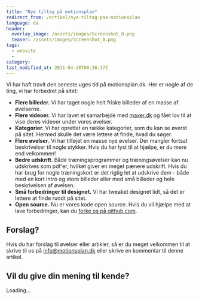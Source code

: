 ```yaml
---
title: "Nye tiltag på motionsplan"
redirect_from: /artikel/nye-tiltag-paa-motionsplan
language: da
header:
  overlay_image: /assets/images/Screenshot_0.png
  teaser: /assets/images/Screenshot_0.png
tags:
  - website
  - 
category:
last_modified_at: 2011-04-28T00:36:17Z
---
```


Vi har haft travlt den seneste uges tid på motionsplan.dk. Her er nogle af de ting, vi har forbedret på sitet:

- **Flere billeder.** Vi har taget nogle helt friske billeder af en masse af øvelserne.
- **Flere videoer.** Vi har lavet et samarbejde med [maxer.dk](http://maxer.dk) og fået lov til at vise deres videoer under vores øvelser.
- **Kategorier**. Vi har oprettet en række kategorier, som du kan se øverst på sitet. Hermed skulle det være lettere at finde, hvad du søger.
- **Flere øvelser**. Vi har tilføjet en masse nye øvelser. Der mangler fortsat beskrivelser til nogle stykker. Hvis du har lyst til at hjælpe, er du mere end velkommen!
- **Bedre udskrift**. Både træningsprogrammer og træningsøvelser kan nu udskrives som pdf'er, hvilket giver en meget pænere udskrift. Hvis du har brug for nogle træningskort er det rigtig let at udskrive dem - både med en kort intro og store billeder eller med små billeder og hele beskrivelsen af øvelsen.
- **Små forbedringer til designet.** Vi har tweaket designet lidt, så det er lettere at finde rundt på sitet.
- **Open source.** Nu er vores kode open source. Hvis du vil hjælpe med at lave forbedringer, kan du [forke os på github.com](http://github.com/motionsplan).

Forslag?
--------

Hvis du har forslag til øvelser eller artikler, så er du meget velkommen til at skrive til os på [info@motionsplan.dk](mailto:info@motionsplan.dk) eller skrive en kommentar til denne artikel.

Vil du give din mening til kende?
---------------------------------

Loading...

